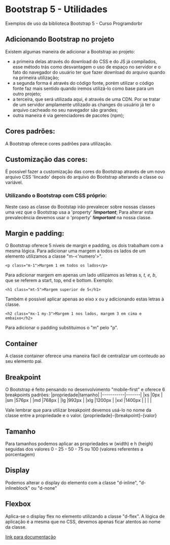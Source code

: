 # Bootstrap 5 - Utilidades
Exemplos de uso da biblioteca Bootstrap 5 - Curso Programdorbr

## Adicionando Bootstrap no projeto
Existem algumas maneira de adicionar a Bootstrap ao projeto:
 - a primeira delas através do download do CSS e do JS já compilados, esse método trás como desvantagem o uso de espaço no servidor e o fato do navegador do usuário ter que fazer download do arquivo quando na primeira utilização;
 - a segunda forma é através do código fonte, porém utilizar o código fonte faz mais sentido quando iremos utilizá-lo como base para um outro projeto;
 - a terceira, que será utilizada aqui, é através de uma CDN. Por se tratar de um servidor amplamente utilizado as changes do usuário já ter o arquivo cacheado no seu navegador são grandes;
 - outra maneira é via gerenciadores de pacotes (npm);

## Cores padrões:

A Bootstrap oferece cores padrões para utilização.

## Customização das cores:

É possível fazer a customização das cores do Bootstrap através de um novo arquivo CSS 'lincado' depois do arquivo do Bootstrap alterando a classe ou variável.

### Utilizando o Bootstrap com CSS próprio:

Neste caso as classe do Bootstap irão prevalecer sobre nossas classes uma vez que o Bootstrap usa a 'property' ***!important***;
Para alterar esta prevalecência devemos usar o 'property' ***!important*** na nossa classe.

## Margin e padding:
O Bootstrap oferece 5 níveis de margin e padding, os dois trabalham com a mesma lógica.
Para adicionar uma margem a todos os lados de um elemento utilizamos a classe "m-<'numero'>".
```
<p class="m-1">Margem 1 em todos os lados</p>
```
Para adicionar margem em apenas um lado utilizamos as letras *s, t, e, b*, que se referem a start, top, end e bottom.
Exemplo:
```
<h1 class="mt-5">Margem superior de 5</h1>
``` 
Também é possível aplicar apenas ao eixo x ou y adicionando estas letras à classe.
```
<h2 class="mx-1 my-3">Margem 1 nos lados, margem 3 em cima e embaixo</h2>
```

Para adicionar o padding substituimos o "m" pelo "p".

## Container

A classe container oferece uma maneira fácil de centralizar um conteudo ao seu elemento pai.

## Breakpoint

O Bootstrap é feito pensando no desenvolvimento "mobile-first" e oferece 6 breakpoints padrões:
|propriedade|tamanho|
|-----------|-------|
|xs         |0px    |
|sm         |576px  |
|md         |768px  |
|lg         |992px  |
|xlg        |1200px |
|xxl        |1400px |
|           |       |

Vale lembrar que para utilizar breakpoint devemos usá-lo no nome da classe entre a propriedade e o valor.
{propriedade}-{breakpoint}-{valor}

## Tamanho

Para tamanhos podemos aplicar as propriedades w (width) e h (heigh) seguidas dos valores 0 - 25 - 50 - 75 ou 100 (valores referentes a porcentagem)

## Display

Podemos alterar o display do elemento com a classe "d-inline", "d-inlineblock" ou "d-none"

## Flexbox

Aplica-se o display flex no elemento utilizando a classe "d-flex". A lógica de aplicação é a mesma que no CSS, devemos apenas ficar atentos ao nome da classe.

[link para documentação](https://getbootstrap.com/docs/5.3/utilities/flex/)